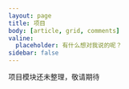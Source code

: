 ```yaml
---
layout: page
title: 项目
body: [article, grid, comments]
valine:
  placeholder: 有什么想对我说的呢？
sidebar: false
---
```

项目模块还未整理，敬请期待